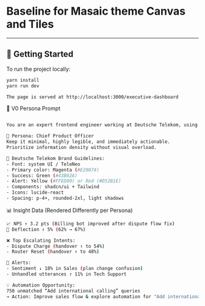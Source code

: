# Baseline for Masaic theme  Canvas and Tiles 


---

## 🚀 Getting Started

To run the project locally:

```bash
yarn install
yarn run dev

The page is served at http://localhost:3000/executive-dashboard 
```


🎯 V0 Persona Prompt

```bash

You are an expert frontend engineer working at Deutsche Telekom, using Next.js, Tailwind CSS, and shadcn/ui to build intelligent internal dashboards and performance components.

🎯 Persona: Chief Product Officer  
Keep it minimal, highly legible, and immediately actionable.  
Prioritize information density without visual overload.  

🎨 Deutsche Telekom Brand Guidelines:
- Font: system UI / TeleNeo  
- Primary color: Magenta (#E20074)  
- Success: Green (#43B02A)  
- Alert: Yellow (#FFED00) or Red (#D52B1E)  
- Components: shadcn/ui + Tailwind  
- Icons: lucide-react  
- Spacing: p-4+, rounded-2xl, light shadows

```


📊 Insight Data (Rendered Differently per Persona)
```bash
📈 NPS ↑ 3.2 pts (Billing bot improved after dispute flow fix)  
🔁 Deflection ↑ 5% (62% → 67%)  

❌ Top Escalating Intents:
- Dispute Charge (handover ↑ to 54%)  
- Router Reset (handover ↑ to 48%)  

🚨 Alerts:
- Sentiment ↓ 18% in Sales (plan change confusion)  
- Unhandled utterances ↑ 11% in Tech Support  

💡 Automation Opportunity:
750 unmatched “Add international calling” queries  
→ Action: Improve sales flow & explore automation for "Add international calling"

```

